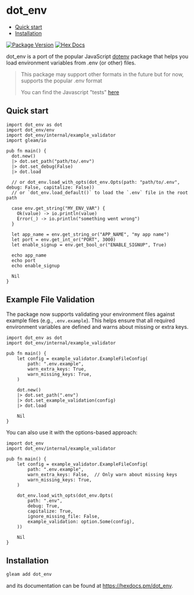 # dot_env

<!--toc:start-->

- [Quick start](#quick-start)
- [Installation](#installation)
<!--toc:end-->

[![Package Version](https://img.shields.io/hexpm/v/dot_env)](https://hex.pm/packages/dot_env)
[![Hex Docs](https://img.shields.io/badge/hex-docs-ffaff3)](https://hexdocs.pm/dot_env/)

dot_env is a port of the popular JavaScript [dotenv](https://github.com/motdotla/dotenv) package that helps you load environment variables from .env (or other) files.

> This package may support other formats in the future but for now, supports the popular .env format
>
> You can find the Javascript "tests" [here](https://github.com/aosasona/dot_js_test)

## Quick start

```gleam
import dot_env as dot
import dot_env/env
import dot_env/internal/example_validator
import gleam/io

pub fn main() {
  dot.new()
  |> dot.set_path("path/to/.env")
  |> dot.set_debug(False)
  |> dot.load

  // or dot_env.load_with_opts(dot_env.Opts(path: "path/to/.env", debug: False, capitalize: False))
  // or `dot_env.load_default()` to load the `.env` file in the root path

  case env.get_string("MY_ENV_VAR") {
    Ok(value) -> io.println(value)
    Error(_) -> io.println("something went wrong")
  }

  let app_name = env.get_string_or("APP_NAME", "my app name")
  let port = env.get_int_or("PORT", 3000)
  let enable_signup = env.get_bool_or("ENABLE_SIGNUP", True)

  echo app_name
  echo port
  echo enable_signup

  Nil
}
```

## Example File Validation

The package now supports validating your environment files against example files (e.g., `.env.example`). This helps ensure that all required environment variables are defined and warns about missing or extra keys.

```gleam
import dot_env as dot
import dot_env/internal/example_validator

pub fn main() {
    let config = example_validator.ExampleFileConfig(
        path: ".env.example",
        warn_extra_keys: True,
        warn_missing_keys: True,
    )

    dot.new()
    |> dot.set_path(".env")
    |> dot.set_example_validation(config)
    |> dot.load

    Nil
}
```

You can also use it with the options-based approach:

```gleam
import dot_env
import dot_env/internal/example_validator

pub fn main() {
    let config = example_validator.ExampleFileConfig(
        path: ".env.example",
        warn_extra_keys: False,  // Only warn about missing keys
        warn_missing_keys: True,
    )

    dot_env.load_with_opts(dot_env.Opts(
        path: ".env",
        debug: True,
        capitalize: True,
        ignore_missing_file: False,
        example_validation: option.Some(config),
    ))

    Nil
}
```

## Installation

```sh
gleam add dot_env
```

and its documentation can be found at <https://hexdocs.pm/dot_env>.
